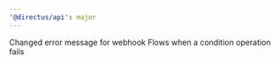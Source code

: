 ```yaml
---
'@directus/api': major
---
```


Changed error message for webhook Flows when a condition operation fails
